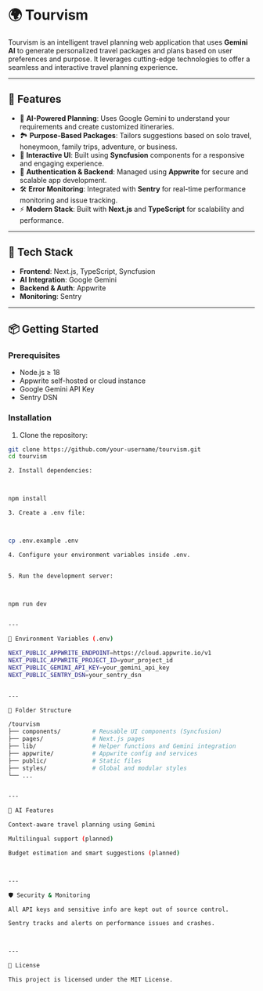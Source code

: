 # 🌍 Tourvism

Tourvism is an intelligent travel planning web application that uses **Gemini AI** to generate personalized travel packages and plans based on user preferences and purpose. It leverages cutting-edge technologies to offer a seamless and interactive travel planning experience.

---

## 🚀 Features

- 🧠 **AI-Powered Planning**: Uses Google Gemini to understand your requirements and create customized itineraries.
- 🏞️ **Purpose-Based Packages**: Tailors suggestions based on solo travel, honeymoon, family trips, adventure, or business.
- 📅 **Interactive UI**: Built using **Syncfusion** components for a responsive and engaging experience.
- 🔐 **Authentication & Backend**: Managed using **Appwrite** for secure and scalable app development.
- 🛠️ **Error Monitoring**: Integrated with **Sentry** for real-time performance monitoring and issue tracking.
- ⚡ **Modern Stack**: Built with **Next.js** and **TypeScript** for scalability and performance.

---

## 🧱 Tech Stack

- **Frontend**: Next.js, TypeScript, Syncfusion
- **AI Integration**: Google Gemini
- **Backend & Auth**: Appwrite
- **Monitoring**: Sentry

---

## 📦 Getting Started

### Prerequisites

- Node.js ≥ 18
- Appwrite self-hosted or cloud instance
- Google Gemini API Key
- Sentry DSN

### Installation

1. Clone the repository:

```bash
git clone https://github.com/your-username/tourvism.git
cd tourvism

2. Install dependencies:



npm install

3. Create a .env file:



cp .env.example .env

4. Configure your environment variables inside .env.


5. Run the development server:



npm run dev


---

🧪 Environment Variables (.env)

NEXT_PUBLIC_APPWRITE_ENDPOINT=https://cloud.appwrite.io/v1
NEXT_PUBLIC_APPWRITE_PROJECT_ID=your_project_id
NEXT_PUBLIC_GEMINI_API_KEY=your_gemini_api_key
NEXT_PUBLIC_SENTRY_DSN=your_sentry_dsn


---

📁 Folder Structure

/tourvism
├── components/         # Reusable UI components (Syncfusion)
├── pages/              # Next.js pages
├── lib/                # Helper functions and Gemini integration
├── appwrite/           # Appwrite config and services
├── public/             # Static files
├── styles/             # Global and modular styles
└── ...


---

🧠 AI Features

Context-aware travel planning using Gemini

Multilingual support (planned)

Budget estimation and smart suggestions (planned)



---

🛡️ Security & Monitoring

All API keys and sensitive info are kept out of source control.

Sentry tracks and alerts on performance issues and crashes.



---

📄 License

This project is licensed under the MIT License.
